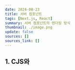 ```yaml
---
date: 2024-08-23
title: 서버 컴포넌트
tags: [Next.js, React]
summary: 서버 컴포넌트의 렌더링 방식
thumbnail: ./image.png
update: false
sources: []
sources_link: []
---
```


## 1. CJS와 